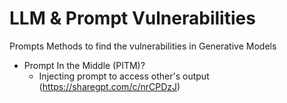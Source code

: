 # LLM & Prompt Vulnerabilities
Prompts Methods to find the vulnerabilities in Generative Models


- Prompt In the Middle (PITM)?
  - Injecting prompt to access other's output (https://sharegpt.com/c/nrCPDzJ)
